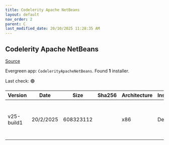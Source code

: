 ```yaml
---
title: Codelerity Apache NetBeans
layout: default
nav_order: 2
parent: C
last_modified_date: 20/10/2025 11:28:35 AM
---
```


## Codelerity Apache NetBeans

[Source](https://www.codelerity.com/netbeans/)

Evergreen app: `CodelerityApacheNetBeans`. Found **1** installer.

Last check: 🟢

| Version    | Date      | Size      | Sha256 | Architecture | InstallerType | Type | URI                                                                                                                                                                                                            |
| ---------- | --------- | --------- | ------ | ------------ | ------------- | ---- | -------------------------------------------------------------------------------------------------------------------------------------------------------------------------------------------------------------- |
| v25-build1 | 20/2/2025 | 608323112 |        | x86          | Default       | exe  | [https://github.com/codelerity/netbeans-installers/releases/download/v25-build1/Apache-NetBeans-25.exe](https://github.com/codelerity/netbeans-installers/releases/download/v25-build1/Apache-NetBeans-25.exe) |
